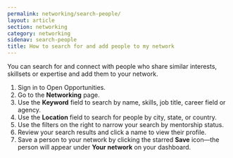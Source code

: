 ```yaml
---
permalink: networking/search-people/
layout: article
section: networking
category: networking
sidenav: search-people
title: How to search for and add people to my network
---
```


You can search for and connect with people who share similar interests, skillsets or expertise and add them to your network.

1. Sign in to Open Opportunities.
2. Go to the **Networking** page.
3. Use the **Keyword** field to search by name, skills, job title, career field or agency.
4. Use the **Location** field to search for people by city, state, or country.
5. Use the filters on the right to narrow your search by mentorship status.
6. Review your search results and click a name to view their profile.
7. Save a person to your network by clicking the starred **Save** icon&mdash;the person will appear under **Your network** on your dashboard.

